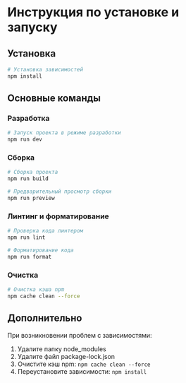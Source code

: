 # Инструкция по установке и запуску

## Установка
```bash
# Установка зависимостей
npm install
```

## Основные команды

### Разработка
```bash
# Запуск проекта в режиме разработки
npm run dev
```

### Сборка
```bash
# Сборка проекта
npm run build

# Предварительный просмотр сборки
npm run preview
```

### Линтинг и форматирование
```bash
# Проверка кода линтером
npm run lint

# Форматирование кода
npm run format
```

### Очистка
```bash
# Очистка кэша npm
npm cache clean --force
```

## Дополнительно

При возникновении проблем с зависимостями:
1. Удалите папку node_modules
2. Удалите файл package-lock.json
3. Очистите кэш npm: `npm cache clean --force`
4. Переустановите зависимости: `npm install`
```
